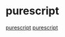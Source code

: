 # purescript

[purescript](https://github.com/purescript/documentation)
[purescript](https://github.com/purescript/purescript)
